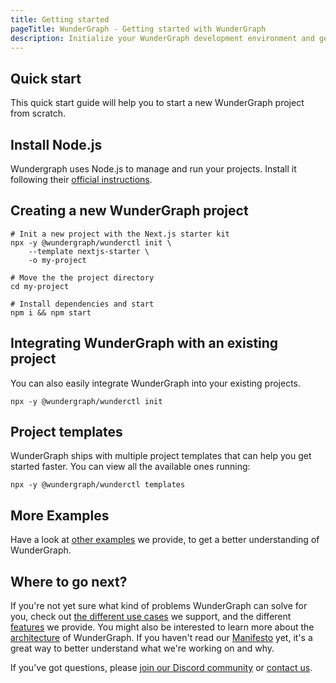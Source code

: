 ```yaml
---
title: Getting started
pageTitle: WunderGraph - Getting started with WunderGraph
description: Initialize your WunderGraph development environment and get started using WunderGraph
---
```


## Quick start

This quick start guide will help you to start a new WunderGraph project from scratch.

## Install Node.js

Wundergraph uses Node.js to manage and run your projects. Install it following their
[official instructions](https://nodejs.org).

## Creating a new WunderGraph project

```shell
# Init a new project with the Next.js starter kit
npx -y @wundergraph/wunderctl init \
	--template nextjs-starter \
	-o my-project

# Move the the project directory
cd my-project

# Install dependencies and start
npm i && npm start
```

## Integrating WunderGraph with an existing project

You can also easily integrate WunderGraph into your existing projects.

```shell
npx -y @wundergraph/wunderctl init
```

## Project templates

WunderGraph ships with multiple project templates that can help you
get started faster. You can view all the available ones running:

```shell
npx -y @wundergraph/wunderctl templates
```

## More Examples

Have a look at [other examples](/docs/examples) we provide, to get a better understanding of WunderGraph.

## Where to go next?

If you're not yet sure what kind of problems WunderGraph can solve for you,
check out [the different use cases](/docs/use-cases) we support,
and the different [features](/docs/features) we provide.
You might also be interested to learn more about the [architecture](/docs/architecture) of WunderGraph.
If you haven't read our [Manifesto](/manifesto) yet, it's a great way to better understand what we're working on and why.

If you've got questions, please [join our Discord community](https://wundergraph.com/discord) or [contact us](https://wundergraph.com/contact/sales).
